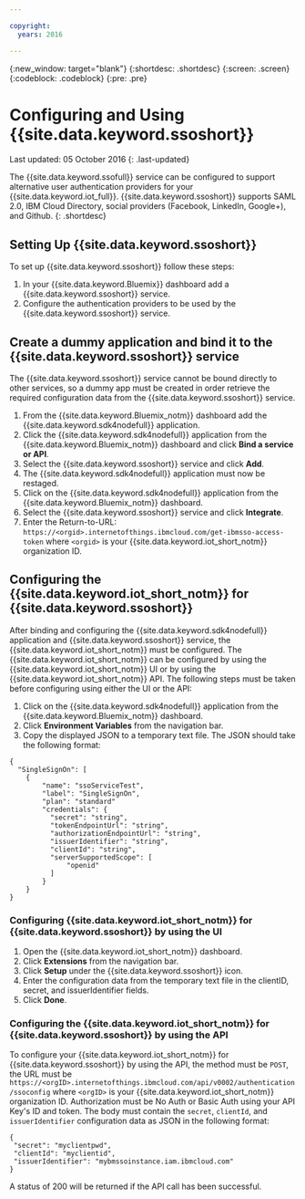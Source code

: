 ```yaml
---

copyright:
  years: 2016

---
```


{:new_window: target="blank"}
{:shortdesc: .shortdesc}
{:screen: .screen}
{:codeblock: .codeblock}
{:pre: .pre}

# Configuring and Using {{site.data.keyword.ssoshort}}
Last updated: 05 October 2016
{: .last-updated}

The {{site.data.keyword.ssofull}} service can be configured to support alternative user authentication providers for your {{site.data.keyword.iot_full}}. {{site.data.keyword.ssoshort}} supports SAML 2.0, IBM Cloud Directory, social providers (Facebook, LinkedIn, Google+), and Github.
{: .shortdesc}

## Setting Up {{site.data.keyword.ssoshort}}

To set up {{site.data.keyword.ssoshort}} follow these steps:

1. In your {{site.data.keyword.Bluemix}} dashboard add a {{site.data.keyword.ssoshort}} service.
2. Configure the authentication providers to be used by the {{site.data.keyword.ssoshort}} service.

## Create a dummy application and bind it to the {{site.data.keyword.ssoshort}} service

The {{site.data.keyword.ssoshort}} service cannot be bound directly to other services, so a dummy app must be created in order retrieve the required configuration data from the {{site.data.keyword.ssoshort}} service.

1. From the {{site.data.keyword.Bluemix_notm}} dashboard add the {{site.data.keyword.sdk4nodefull}} application.
2. Click the {{site.data.keyword.sdk4nodefull}} application from the {{site.data.keyword.Bluemix_notm}} dashboard and click **Bind a service or API**.
3. Select the {{site.data.keyword.ssoshort}} service and click **Add**.
4. The {{site.data.keyword.sdk4nodefull}} application must now be restaged.
5. Click on the {{site.data.keyword.sdk4nodefull}} application from the {{site.data.keyword.Bluemix_notm}} dashboard.
6. Select the {{site.data.keyword.ssoshort}} service and click **Integrate**.
7. Enter the Return-to-URL:
`https://<orgid>.internetofthings.ibmcloud.com/get-ibmsso-access-token` where `<orgid>` is your {{site.data.keyword.iot_short_notm}} organization ID.

## Configuring the {{site.data.keyword.iot_short_notm}} for {{site.data.keyword.ssoshort}}

After binding and configuring the {{site.data.keyword.sdk4nodefull}} application and {{site.data.keyword.ssoshort}} service, the {{site.data.keyword.iot_short_notm}} must be configured. The {{site.data.keyword.iot_short_notm}} can be configured by using the {{site.data.keyword.iot_short_notm}} UI or by using the {{site.data.keyword.iot_short_notm}} API. The following steps must be taken before configuring using either the UI or the API:

1. Click on the {{site.data.keyword.sdk4nodefull}} application from the {{site.data.keyword.Bluemix_notm}} dashboard.
2. Click **Environment Variables** from the navigation bar.
3. Copy the displayed JSON to a temporary text file. The JSON should take the following format:
```
{
  "SingleSignOn": [
    {
        "name": "ssoServiceTest",
        "label": "SingleSignOn",
        "plan": "standard"
        "credentials": {
          "secret": "string",
          "tokenEndpointUrl": "string",
          "authorizationEndpointUrl": "string",
          "issuerIdentifier": "string",
          "clientId": "string",
          "serverSupportedScope": [
              "openid"
          ]
        }
    }
}
```

### Configuring {{site.data.keyword.iot_short_notm}} for {{site.data.keyword.ssoshort}} by using the UI

1. Open the {{site.data.keyword.iot_short_notm}} dashboard.
2. Click **Extensions** from the navigation bar.
3. Click **Setup** under the {{site.data.keyword.ssoshort}} icon.
4. Enter the configuration data from the temporary text file in the clientID, secret, and issuerIdentifier fields.
5. Click **Done**.

### Configuring the {{site.data.keyword.iot_short_notm}} for {{site.data.keyword.ssoshort}} by using the API

To configure your {{site.data.keyword.iot_short_notm}} for {{site.data.keyword.ssoshort}} by using the API, the method must be `POST`, the URL must be `https://<orgID>.internetofthings.ibmcloud.com/api/v0002/authentication/ssoconfig` where `<orgID>` is your {{site.data.keyword.iot_short_notm}} organization ID. Authorization must be No Auth or Basic Auth using your API Key's ID and token. The body must contain the `secret`, `clientId`, and `issuerIdentifier` configuration data as JSON in the following format:
```
{
 "secret": "myclientpwd",
 "clientId": "myclientid",
 "issuerIdentifier": "mybmssoinstance.iam.ibmcloud.com"
}
```

A status of 200 will be returned if the API call has been successful.
